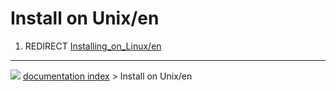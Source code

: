 # Install on Unix/en
1.  REDIRECT [Installing_on_Linux/en](Installing_on_Linux/en.md)



---
![](images/Button_right.svg) [documentation index](../README.md) > Install on Unix/en
